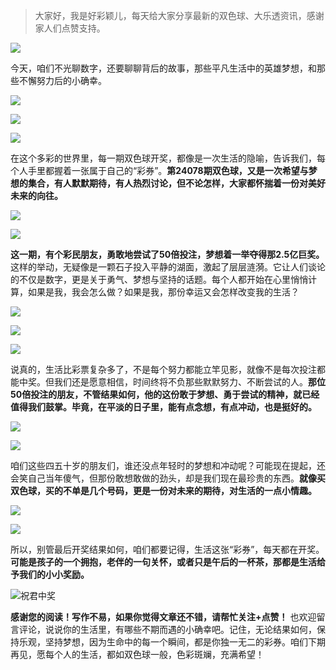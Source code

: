 >大家好，我是好彩颖儿，每天给大家分享最新的双色球、大乐透资讯，感谢家人们点赞支持。

![](https://cdn.jsdelivr.net/gh/wangwenjie1314/PicCDN/2024-6-20/1718847632947-image.png)


今天，咱们不光聊数字，还要聊聊背后的故事，那些平凡生活中的英雄梦想，和那些不懈努力后的小确幸。


![](https://cdn.jsdelivr.net/gh/wangwenjie1314/PicCDN/2024-7-9/1720494056193-image.png)


![](https://cdn.jsdelivr.net/gh/wangwenjie1314/PicCDN/2024-7-9/1720494060744-image.png)


![](https://cdn.jsdelivr.net/gh/wangwenjie1314/PicCDN/2024-7-9/1720494065989-image.png)


在这个多彩的世界里，每一期双色球开奖，都像是一次生活的隐喻，告诉我们，每个人手里都握着一张属于自己的“彩券”。**第24078期双色球，又是一次希望与梦想的集合，有人默默期待，有人热烈讨论，但不论怎样，大家都怀揣着一份对美好未来的向往。**


![](https://cdn.jsdelivr.net/gh/wangwenjie1314/PicCDN/2024-7-9/1720494071558-image.png)


![](https://cdn.jsdelivr.net/gh/wangwenjie1314/PicCDN/2024-7-9/1720494077027-image.png)



**这一期，有个彩民朋友，勇敢地尝试了50倍投注，梦想着一举夺得那2.5亿巨奖。** 这样的举动，无疑像是一颗石子投入平静的湖面，激起了层层涟漪。它让人们谈论的不仅是数字，更是关于勇气、梦想与坚持的话题。每个人都开始在心里悄悄计算，如果是我，我会怎么做？如果是我，那份幸运又会怎样改变我的生活？


![](https://cdn.jsdelivr.net/gh/wangwenjie1314/PicCDN/2024-7-9/1720494083826-image.png)


![](https://cdn.jsdelivr.net/gh/wangwenjie1314/PicCDN/2024-7-9/1720494090210-image.png)


![](https://cdn.jsdelivr.net/gh/wangwenjie1314/PicCDN/2024-7-9/1720494095789-image.png)


说真的，生活比彩票复杂多了，不是每个努力都能立竿见影，就像不是每次投注都能中奖。但我们还是愿意相信，时间终将不负那些默默努力、不断尝试的人。**那位50倍投注的朋友，不管结果如何，他的这份敢于梦想、勇于尝试的精神，就已经值得我们鼓掌。毕竟，在平淡的日子里，能有点念想，有点冲动，也是挺好的。**


![](https://cdn.jsdelivr.net/gh/wangwenjie1314/PicCDN/2024-7-9/1720494101857-image.png)


![](https://cdn.jsdelivr.net/gh/wangwenjie1314/PicCDN/2024-7-9/1720494107571-image.png)



咱们这些四五十岁的朋友们，谁还没点年轻时的梦想和冲动呢？可能现在提起，还会笑自己当年傻气，但那份敢想敢做的劲头，却是我们现在最珍贵的东西。**就像买双色球，买的不单是几个号码，更是一份对未来的期待，对生活的一点小情趣。**


![](https://cdn.jsdelivr.net/gh/wangwenjie1314/PicCDN/2024-7-9/1720494113381-image.png)


![](https://cdn.jsdelivr.net/gh/wangwenjie1314/PicCDN/2024-7-9/1720494119797-image.png)



所以，别管最后开奖结果如何，咱们都要记得，生活这张“彩券”，每天都在开奖。**可能是孩子的一个拥抱，老伴的一句关怀，或者只是午后的一杯茶，那都是生活给予我们的小小奖励。**


![祝君中奖](https://cdn.jsdelivr.net/gh/wangwenjie1314/PicCDN/2024-7-9/1720494163441-image.png)


**感谢您的阅读！写作不易，如果你觉得文章还不错，请帮忙关注+点赞！** 也欢迎留言评论，说说你的生活里，有哪些不期而遇的小确幸吧。记住，无论结果如何，保持乐观，坚持梦想，因为生命中的每一个瞬间，都是你独一无二的彩券。咱们下期再见，愿每个人的生活，都如双色球一般，色彩斑斓，充满希望！

